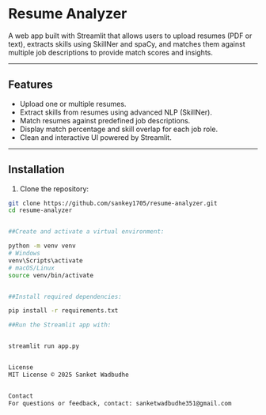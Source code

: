# Resume Analyzer

A web app built with Streamlit that allows users to upload resumes (PDF or text), extracts skills using SkillNer and spaCy, and matches them against multiple job descriptions to provide match scores and insights.

---

## Features

- Upload one or multiple resumes.
- Extract skills from resumes using advanced NLP (SkillNer).
- Match resumes against predefined job descriptions.
- Display match percentage and skill overlap for each job role.
- Clean and interactive UI powered by Streamlit.

---

## Installation

1. Clone the repository:

```bash
git clone https://github.com/sankey1705/resume-analyzer.git
cd resume-analyzer


##Create and activate a virtual environment:

python -m venv venv
# Windows
venv\Scripts\activate
# macOS/Linux
source venv/bin/activate


##Install required dependencies:

pip install -r requirements.txt

##Run the Streamlit app with:


streamlit run app.py


License
MIT License © 2025 Sanket Wadbudhe


Contact
For questions or feedback, contact: sanketwadbudhe351@gmail.com